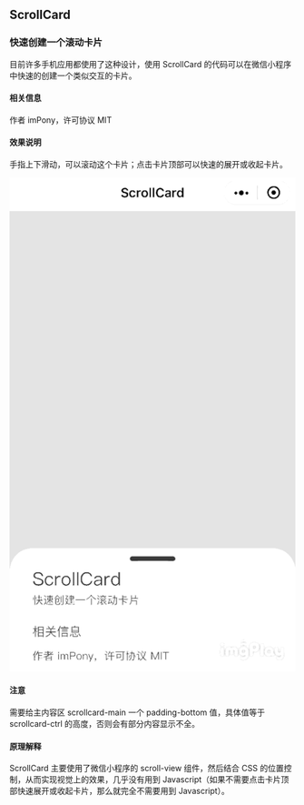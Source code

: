 ## ScrollCard
### 快速创建一个滚动卡片

目前许多手机应用都使用了这种设计，使用 ScrollCard 的代码可以在微信小程序中快速的创建一个类似交互的卡片。


#### 相关信息

作者 imPony，许可协议 MIT

#### 效果说明

手指上下滑动，可以滚动这个卡片；点击卡片顶部可以快速的展开或收起卡片。

![效果预览](preview.gif)

#### 注意

需要给主内容区 scrollcard-main 一个 padding-bottom 值，具体值等于 scrollcard-ctrl 的高度，否则会有部分内容显示不全。

#### 原理解释

ScrollCard 主要使用了微信小程序的 scroll-view 组件，然后结合 CSS 的位置控制，从而实现视觉上的效果，几乎没有用到 Javascript（如果不需要点击卡片顶部快速展开或收起卡片，那么就完全不需要用到 Javascript）。
